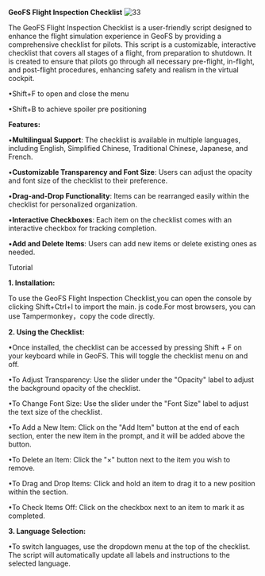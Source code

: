 
****GeoFS Flight Inspection Checklist****
![33](https://github.com/user-attachments/assets/b838032a-18e1-4a39-b170-0b1bf5844c12)

The GeoFS Flight Inspection Checklist is a user-friendly script designed to enhance the flight simulation experience in GeoFS by providing a comprehensive checklist for pilots. This script is a customizable, interactive checklist that covers all stages of a flight, from preparation to shutdown. It is created to ensure that pilots go through all necessary pre-flight, in-flight, and post-flight procedures, enhancing safety and realism in the virtual cockpit.


•Shift+F to open and close the menu

•Shift+B to achieve spoiler pre positioning


**Features:**

•**Multilingual Support**: The checklist is available in multiple languages, including English, Simplified Chinese, Traditional Chinese, Japanese, and French.

•**Customizable Transparency and Font Size**: Users can adjust the opacity and font size of the checklist to their preference.

•**Drag-and-Drop Functionality**: Items can be rearranged easily within the checklist for personalized organization.

•**Interactive Checkboxes**: Each item on the checklist comes with an interactive checkbox for tracking completion.

•**Add and Delete Items**: Users can add new items or delete existing ones as needed.




Tutorial

**1. Installation:**

To use the GeoFS Flight Inspection Checklist,you can open the console by clicking Shift+Ctrl+I to import the main. js code.For most browsers, you can use Tampermonkey，copy the code directly.






**2. Using the Checklist:**

•Once installed, the checklist can be accessed by pressing Shift + F on your keyboard while in GeoFS. This will toggle the checklist menu on and off.

•To Adjust Transparency: Use the slider under the "Opacity" label to adjust the background opacity of the checklist.

•To Change Font Size: Use the slider under the "Font Size" label to adjust the text size of the checklist.

•To Add a New Item: Click on the "Add Item" button at the end of each section, enter the new item in the prompt, and it will be added above the button.

•To Delete an Item: Click the "×" button next to the item you wish to remove.

•To Drag and Drop Items: Click and hold an item to drag it to a new position within the section.

•To Check Items Off: Click on the checkbox next to an item to mark it as completed.





**3. Language Selection:**

•To switch languages, use the dropdown menu at the top of the checklist. The script will automatically update all labels and instructions to the selected language.





